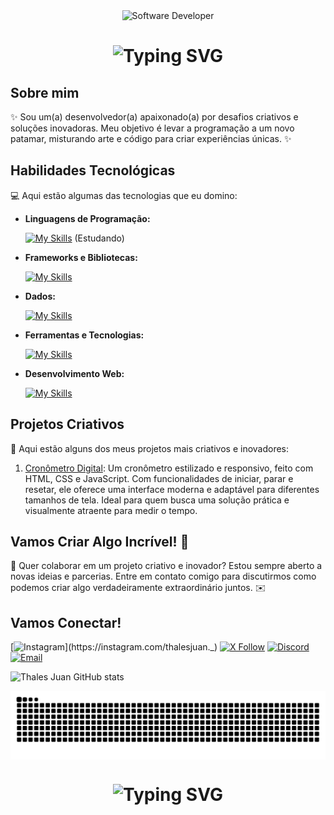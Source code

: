 <div align="center">
  <img src="https://cdn.discordapp.com/attachments/1254948329343942731/1264715118042677288/hacker-operando-uma-ilustracao-do-icone-dos-desenhos-animados-laptop-conceito-de-icone-de-tecnologia-isolado-estilo-flat-cartoon_138676-2387-removebg-preview_1.png?ex=669ee13d&is=669d8fbd&hm=35974fa922bdaeec13ef129d072f99b9eadcd15159aaef03a34e119189e2fe83&" alt="Software Developer">
</div>

<h1 align="center">
<img src="https://readme-typing-svg.herokuapp.com?font=Righteous&size=35&pause=1000&center=true&vCenter=true&width=500&height=70&lines=Ol%C3%A1!+Me+chamo+Thales+Juan" alt="Typing SVG" />
</h1>

## Sobre mim

✨ Sou um(a) desenvolvedor(a) apaixonado(a) por desafios criativos e soluções inovadoras. Meu objetivo é levar a programação a um novo patamar, misturando arte e código para criar experiências únicas. ✨

## Habilidades Tecnológicas

💻 Aqui estão algumas das tecnologias que eu domino:

- **Linguagens de Programação:** 

  [![My Skills](https://skillicons.dev/icons?i=python)](https://skillicons.dev) (Estudando)

- **Frameworks e Bibliotecas:** 

  [![My Skills](https://skillicons.dev/icons?i=react)](https://skillicons.dev)

- **Dados:** 

  [![My Skills](https://skillicons.dev/icons?i=mongo)](https://skillicons.dev)

- **Ferramentas e Tecnologias:** 

  [![My Skills](https://skillicons.dev/icons?i=git,github,visualstudio)](https://skillicons.dev)

- **Desenvolvimento Web:**

  [![My Skills](https://skillicons.dev/icons?i=html,css,js)](https://skillicons.dev)

## Projetos Criativos

🎨 Aqui estão alguns dos meus projetos mais criativos e inovadores:

1. [Cronômetro Digital](https://github.com/thalesjuann/CronometroDigital): Um cronômetro estilizado e responsivo, feito com HTML, CSS e JavaScript. Com funcionalidades de iniciar, parar e resetar, ele oferece uma interface moderna e adaptável para diferentes tamanhos de tela. Ideal para quem busca uma solução prática e visualmente atraente para medir o tempo.

## Vamos Criar Algo Incrível! 💫

💬 Quer colaborar em um projeto criativo e inovador? Estou sempre aberto a novas ideias e parcerias. Entre em contato comigo para discutirmos como podemos criar algo verdadeiramente extraordinário juntos. ✉️

## Vamos Conectar!

[![Instagram](https://img.shields.io/badge/-ThalesJuan-purple?style=flat-square&logo=Instagram&logoColor=white&link=https://instagram.com/thalesjuan._)](https://instagram.com/thalesjuan._)
[![X Follow](https://img.shields.io/badge/-Follow%20on%20X-1DA1F2?style=flat-square&logo=X&logoColor=white&link=https://x.com/thalesjuann)](https://x.com/thalesjuann)
[![Discord](https://img.shields.io/badge/Discord-%2381C0D6?style=flat-square&logo=Discord&logoColor=white&link=https://discord.com/users/829877072079487066)](https://discord.com/users/829877072079487066)
[![Email](https://img.shields.io/badge/Email-%23D14836?style=flat-square&logo=gmail&logoColor=white&link=mailto:thalesjuand@gmail.com)](mailto:thalesjuand@gmail.com)

![Thales Juan GitHub stats](https://github-readme-stats.vercel.app/api?username=thalesjuann\&rank_icon=percentile)

<picture align="center">
  <source media="(prefers-color-scheme: dark)" srcset="https://raw.githubusercontent.com/thalesjuann/thalesjuann/output/github-contribution-grid-snake-dark.svg">
  <source media="(prefers-color-scheme: light)" srcset="https://raw.githubusercontent.com/thalesjuann/thalesjuann/output/github-contribution-grid-snake-dark.svg">
  <img align="center" alt="github contribution grid snake animation" src="https://raw.githubusercontent.com/thalesjuann/thalesjuann/output/github-contribution-grid-snake.svg">
</picture>

<h1 align="center">
<img src="https://readme-typing-svg.herokuapp.com?font=Righteous&size=30&pause=1000&center=true&vCenter=true&width=435&lines=Muito+obrigado+pela+aten%C3%A7%C3%A3o!" alt="Typing SVG" />
</h1>
